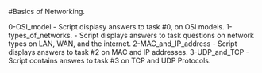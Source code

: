 #Basics of Networking.

0-OSI_model - Script displasy answers to task #0, on OSI models.
1-types_of_networks. - Script displays answers to task questions on network types on LAN, WAN, and the internet.
2-MAC_and_IP_address - Script displays answers to task #2 on MAC and IP addresses.
3-UDP_and_TCP - Script contains answes to task #3 on TCP and UDP Protocols.

